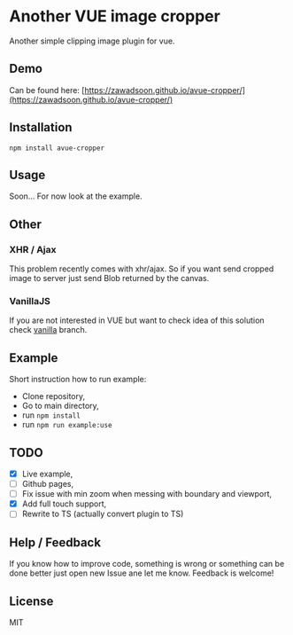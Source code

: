 # Another VUE image cropper

Another simple clipping image plugin for vue.

## Demo

Can be found here: [https://zawadsoon.github.io/avue-cropper/](https://zawadsoon.github.io/avue-cropper/)

## Installation

```
npm install avue-cropper
```

## Usage

Soon...
For now look at the example.

## Other

### XHR / Ajax

This problem recently comes with xhr/ajax. So if you want send cropped image to server just send Blob returned by the canvas.

### VanillaJS

If you are not interested in VUE but want to check idea of this solution check [vanilla](https://github.com/zawadsoon/avue-cropper/tree/vanilla) branch.

## Example

Short instruction how to run example:

- Clone repository,
- Go to main directory,
- run `npm install`
- run `npm run example:use`

## TODO

- [x] Live example,
- [ ] Github pages,
- [ ] Fix issue with min zoom when messing with boundary and viewport,
- [x] Add full touch support,
- [ ] Rewrite to TS (actually convert plugin to TS)

## Help / Feedback

If you know how to improve code, something is wrong or something can be done better just open new Issue ane let me know. Feedback is welcome!

## License

MIT
